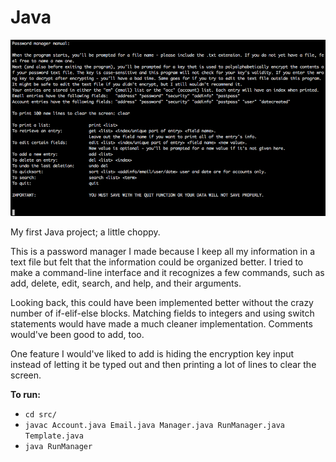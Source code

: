 # Java

![Annotated](https://github.com/SinOverCos/Java---Password-Manager/blob/master/Help.png "Help")

My first Java project; a little choppy.

This is a password manager I made because I keep all my information in a text file but felt that the information could be organized better. I tried to make a command-line interface and it recognizes a few commands, such as add, delete, edit, search, and help, and their arguments.

Looking back, this could have been implemented better without the crazy number of if-elif-else blocks. Matching fields to integers and using switch statements would have made a much cleaner implementation.
Comments would've been good to add, too.

One feature I would've liked to add is hiding the encryption key input instead of letting it be typed out and then printing a lot of lines to clear the screen.

**To run:**
- ```cd src/```
- ```javac Account.java Email.java Manager.java RunManager.java Template.java```
- ```java RunManager```
